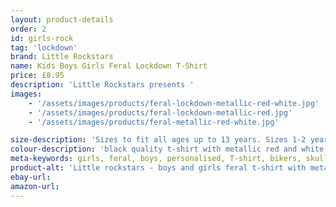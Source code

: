 ```yaml
---
layout: product-details
order: 2
id: girls-rock
tag: 'lockdown'
brand: Little Rockstars
name: Kids Boys Girls Feral Lockdown T-Shirt
price: £8.95
description: 'Little Rockstars presents '
images: 
    - '/assets/images/products/feral-lockdown-metallic-red-white.jpg'
    - '/assets/images/products/feral-lockdown-metallic-red.jpg'
    - '/assets/images/products/feral-metallic-red-white.jpg'

size-description: 'Sizes to fit all ages up to 13 years. Sizes 1-2 years , 3-4 years, 5-6 years, 7-8 years, 9-11 years, 12-13 years.'
colour-description: 'black quality t-shirt with metallic red and white lettering.'
meta-keywords: girls, feral, boys, personalised, T-shirt, bikers, skulls, cool, cute, little, lady, skull, lucky, rider, rock, rocker, grunge, metal, punk, skater, skull and cross bones, girls skull t-shirt, girls skull tee, gigs, festivals, look cool, toddler, teen
product-alt: 'Little rockstars - boys and girls feral t-shirt with metallic lettering perfect for birthdays or as a gift or present for your feral little rockstars'
ebay-url: 
amazon-url: 
---
```

